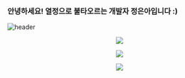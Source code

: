 ### 안녕하세요! 열정으로 불타오르는 개발자 정은아입니다 :)
![header](https://capsule-render.vercel.app/api?type=waving&color=timeAuto&height=200&section=header&text=Euna%Jung&fontSize=50)

<div align="center" style="text-align:center">
<a href="https://hits.seeyoufarm.com"><img src="https://hits.seeyoufarm.com/api/count/incr/badge.svg?url=https%3A%2F%2Fgithub.com%2Fgjbae1212%2Fhit-counter&count_bg=%23674B61&title_bg=%23312929&icon=&icon_color=%23E7E7E7&title=hits&edge_flat=false"/></a>
</div>

<p></p>

<p align="center">
  <a href="https://github.com/eunaJung01">
    <img align="center" src="https://github-readme-stats.vercel.app/api?username=eunaJung01&hide=false&hide_title=false&show_icons=false&include_all_commits=true&theme=nord" />
  </a>
</p>

<p></p>

<p align="center">
  <a href="https://github.com/eunaJung01">
    <img align="center" src="https://github-readme-stats.vercel.app/api/top-langs/?username=eunaJung01&layout=compact&show_icons=true&show_owner=true&hide_title=false&theme=nord&hide=true" />

